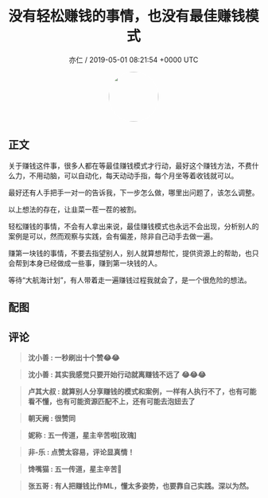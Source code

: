 <h1 align="center">没有轻松赚钱的事情，也没有最佳赚钱模式</h1>
<p align="center">
    <a>亦仁 / 2019-05-01 08:21:54 &#43;0000 UTC</a>
</p>

<div align="center">
    <img src="https://images.zsxq.com/Fn3NQqCN8nuGF86yZPXSbEsl0mb3?e=1590940799&amp;token=kIxbL07-8jAj8w1n4s9zv64FuZZNEATmlU_Vm6zD:pfbNc8W3hS0oYG_hyXXh_rHMHuc=" width="100" height="100" style="border:1px solid;border-radius:50%; color:#ffffff"/>
</div>

## 正文

<div>
关于赚钱这件事，很多人都在等最佳赚钱模式才行动，最好这个赚钱方法，不费什么力，不用动脑，可以自动化，每天动动手指，每个月坐等着收钱就可以。

最好还有人手把手一对一的告诉我，下一步怎么做，哪里出问题了，该怎么调整。

以上想法的存在，让韭菜一茬一茬的被割。

轻松赚钱的事情，不会有人拿出来说，最佳赚钱模式也永远不会出现，分析别人的案例是可以，然而观察与实践，会有偏差，除非自己动手去做一遍。

赚第一块钱的事情，不要去指望别人，别人就算想帮忙，提供资源上的帮助，也只会帮到本身已经做成一些事，赚到第一块钱的人。 

等待“大航海计划”，有人带着走一遍赚钱过程我就会了，是一个很危险的想法。
</div>

## 配图
<div class="image" align="center">

</div>

## 评论

<div align="left">
<div>

<blockquote >
<span> <strong>沈小善 : 一秒刷出十个赞😂😂 </strong></span>
</blockquote>

<blockquote >
<span> <strong>沈小善 : 其实我感觉只要开始行动就离赚钱不远了
😂😂😂 </strong></span>
</blockquote>

<blockquote >
<span> <strong>卢其大叔 : 就算别人分享赚钱的模式和案例，一样有人执行不了，也有可能看不懂，也有可能资源匹配不上，还有可能去泡妞去了 </strong></span>
</blockquote>

<blockquote >
<span> <strong>朝天阙 : 很赞同 </strong></span>
</blockquote>

<blockquote >
<span> <strong>妮称 : 五一传道，星主辛苦啦[玫瑰] </strong></span>
</blockquote>

<blockquote >
<span> <strong>非-乐 : 点赞太容易，评论显真情！ </strong></span>
</blockquote>

<blockquote >
<span> <strong>馋嘴猫 : 五一传道，星主辛苦🍺 </strong></span>
</blockquote>

<blockquote >
<span> <strong>张五哥 : 有人把赚钱比作ML，懂太多姿势，也要靠自己实践。深以为然。 </strong></span>
</blockquote>

</div>
</div>